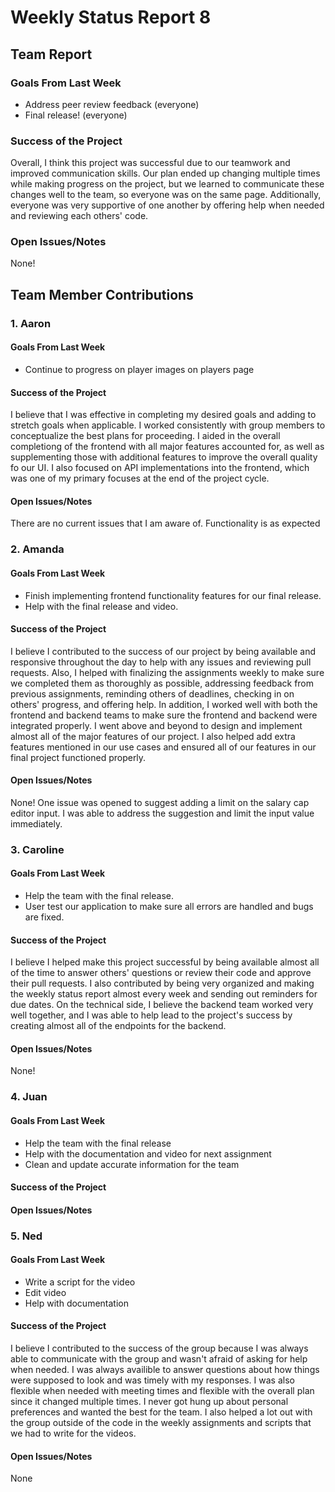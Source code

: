 # Weekly Status Report 8

## Team Report
### Goals From Last Week
- Address peer review feedback (everyone)
- Final release! (everyone)

### Success of the Project
Overall, I think this project was successful due to our teamwork and improved communication skills. Our plan ended up changing multiple times while making progress on the project, but we learned to communicate these changes well to the team, so everyone was on the same page. Additionally, everyone was very supportive of one another by offering help when needed and reviewing each others' code.

### Open Issues/Notes
None!


## Team Member Contributions
### 1. Aaron
#### Goals From Last Week
- Continue to progress on player images on players page

#### Success of the Project
I believe that I was effective in completing my desired goals and adding to stretch goals when applicable. I worked consistently with group members to conceptualize the best plans for proceeding. I aided in the overall completiong of the frontend with all major features accounted for, as well as supplementing those with additional features to improve the overall quality fo our UI. I also focused on API implementations into the frontend, which was one of my primary focuses at the end of the project cycle.

#### Open Issues/Notes
There are no current issues that I am aware of. Functionality is as expected

### 2. Amanda
#### Goals From Last Week
- Finish implementing frontend functionality features for our final release.
- Help with the final release and video.

#### Success of the Project
I believe I contributed to the success of our project by being available and responsive throughout the day to help with any issues and reviewing pull requests. Also, I helped with finalizing the assignments weekly to make sure we completed them as thoroughly as possible, addressing feedback from previous assignments, reminding others of deadlines, checking in on others' progress, and offering help. In addition, I worked well with both the frontend and backend teams to make sure the frontend and backend were integrated properly. I went above and beyond to design and implement almost all of the major features of our project. I also helped add extra features mentioned in our use cases and ensured all of our features in our final project functioned properly.

#### Open Issues/Notes
None! One issue was opened to suggest adding a limit on the salary cap editor input. I was able to address the suggestion and limit the input value immediately.


### 3. Caroline
#### Goals From Last Week
- Help the team with the final release.
- User test our application to make sure all errors are handled and bugs are fixed.

#### Success of the Project
I believe I helped make this project successful by being available almost all of the time to answer others' questions or review their code and approve their pull requests. I also contributed by being very organized and making the weekly status report almost every week and sending out reminders for due dates. On the technical side, I believe the backend team worked very well together, and I was able to help lead to the project's success by creating almost all of the endpoints for the backend.

#### Open Issues/Notes
None!


### 4. Juan
#### Goals From Last Week
- Help the team with the final release
- Help with the documentation and video for next assignment
- Clean and update accurate information for the team

#### Success of the Project


#### Open Issues/Notes


### 5. Ned
#### Goals From Last Week
- Write a script for the video
- Edit video
- Help with documentation

#### Success of the Project
I believe I contributed to the success of the group because I was always able to communicate with the group and wasn't afraid of asking for
help when needed. I was always availible to answer questions about how things were supposed to look and was timely with my responses. I was
also flexible when needed with meeting times and flexible with the overall plan since it changed multiple times. I never got hung up about 
personal preferences and wanted the best for the team. I also helped a lot out with the group outside of the code in the weekly assignments
and scripts that we had to write for the videos.

#### Open Issues/Notes

None
